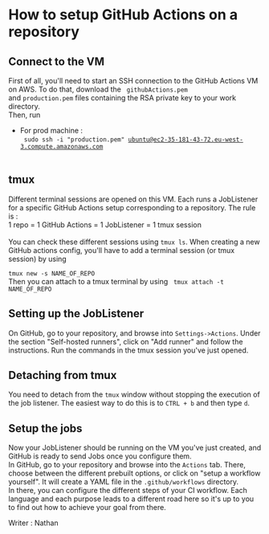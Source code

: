 # How to setup GitHub Actions on a repository

## Connect to the VM
First of all, you'll need to start an SSH connection to the GitHub Actions VM on AWS.
To do that, download the <code> githubActions.pem </code> and <code>production.pem</code> files containing the RSA private key to your work directory.<br>
Then, run
- For prod machine :<br><code>
sudo ssh -i "production.pem" ubuntu@ec2-35-181-43-72.eu-west-3.compute.amazonaws.com
</code><br>

## tmux
Different terminal sessions are opened on this VM. Each runs a JobListener for a specific GitHub Actions setup corresponding to a repository. The rule is :
<br>1 repo = 1 GitHub Actions = 1 JobListener = 1 tmux session<br><br>
You can check these different sessions using <code>tmux ls</code>.
When creating a new GitHub actions config, you'll have to add a terminal session (or tmux session) by using<br>
<code>
tmux new -s NAME_OF_REPO
</code><br>
Then you can attach to a tmux terminal by using
<code>
  tmux attach -t NAME_OF_REPO
</code>

## Setting up the JobListener
On GitHub, go to your repository, and browse into <code>Settings->Actions</code>. Under the section "Self-hosted runners", click on "Add runner" and follow the instructions. Run the commands in the tmux session you've just opened.

## Detaching from tmux
You need to detach from the <code>tmux</code> window without stopping the execution of the job listener. The easiest way to do this is to <code>CTRL + b</code> and then type <code>d</code>.

## Setup the jobs
Now your JobListener should be running on the VM you've just created, and GitHub is ready to send Jobs once you configure them.<br>
In GitHub, go to your repository and browse into the <code>Actions</code> tab. There, choose between the different prebuilt options, or click on "setup a workflow yourself". It will create a YAML file in the <code>.github/workflows</code> directory.<br>
In there, you can configure the different steps of your CI workflow. Each language and each purpose leads to a different road here so it's up to you to find out how to achieve your goal from there.

Writer : Nathan
